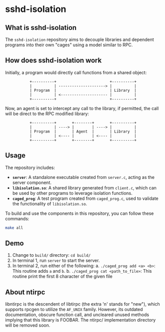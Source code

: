# sshd-isolation

## What is sshd-isolation

The `sshd-isolation` repository aims to decouple libraries and dependent
programs into their own "cages" using a model similar to RPC.

## How does sshd-isolation work

Initially, a program would directly call functions from a shared object:

```
           +----------+                        +----------+
           |          | ---------------------> |          |
           | Program  |                        | Library  |
           |          | <--------------------- |          |
           +----------+                        +----------+
```

Now, an agent is set to intercept any call to the library, if permitted, the
call will be direct to the RPC modified library:

```
           +----------+       +--------+       +----------+
           |          | ----> |        | ----> |          |
           | Program  |       | Agent  |       | Library  |
           |          | <---- |        | <---- |          |
           +----------+       +--------+       +----------+
```

## Usage

The repository includes:
- **`server`**: A standalone executable created from `server.c`, acting as the
  server component.
- **`libisolation.so`**: A shared library generated from `client.c`, which can
  be used by other programs to leverage isolation functions.
- **`caged_prog`**: A test program created from `caged_prog.c`, used to validate
  the functionality of `libisolation.so`.

To build and use the components in this repository, you can follow these commands:

```bash
make all
```

## Demo

1. Change to `build/` directory: `cd build/`
2. In terminal 1, run `server` to start the server.
3. In terminal 2, run either of the following:
  a. `./caged_prog add <a> <b>`: This routine adds `a` and `b`.
  b. `./caged_prog cat <path_to_file>`: This routine print the first 8 character
  of the given file

## About ntirpc

libntirpc is the descendent of libtirpc (the extra 'n' stands for "new"), which
supports rpcgen to utilize the `AF_UNIX` family. However, its outdated
documentation, obscure function call, and uncleared unused methods implying that
this library is FOOBAR. The ntirpc/ implementation directory will be removed
soon.

